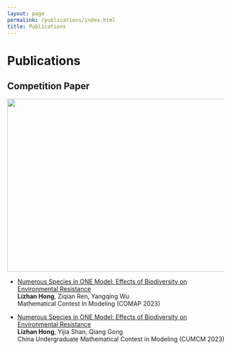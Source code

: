 ```yaml
---
layout: page
permalink: /publications/index.html
title: Publications
---
```


# Publications

## Competition Paper

<img src="https://apollohong.github.io/images/comapMCM.png" width="720" height="400">

- [Numerous Species in ONE Model: Effects of Biodiversity on Environmental Resistance](https://apollohong.github.io/mypaper/modeling/2023COMAP2308434.pdf)<br>**Lizhan Hong**, Ziqian Ren, Yangqing Wu
<br>Mathematical Contest In Modeling (COMAP 2023)<br>


- [Numerous Species in ONE Model: Effects of Biodiversity on Environmental Resistance](https://apollohong.github.io/mypaper/modeling/2023CUMCM.pdf)<br>**Lizhan Hong**, Yijia Shan, Qiang Gong
<br>China Undergraduate Mathematical Contest in Modeling (CUMCM 2023)<br>